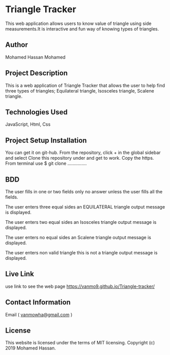 # Triangle Tracker
This web application allows users to know value of triangle using side measurements.It is interactive and fun way of knowing types of triangles.

## Author
Mohamed Hassan Mohamed

## Project Description
This is a web application of Triangle Tracker that allows the user to help find three types of triangles; Equilateral triangle, Isosceles triangle, Scalene triangle.

## Technologies Used
JavaScript, Html, Css

## Project Setup Installation
You can get it on git-hub. From the repository, click + in the global sidebar and select Clone this repository under and get to work. Copy the https. From terminal use $ git clone ...............

## BDD
The user fills in one or two fields only no answer unless the user fills all the fields.

The user enters three equal sides an EQUILATERAL triangle output message is displayed.

The user enters two equal sides an Isosceles triangle output message is displayed.

The user enters no equal sides an Scalene triangle output message is displayed.

The user enters non valid triangle  this is not a triangle output message is displayed.

## Live Link
use link to see the web page
https://vanmo9.github.io/Triangle-tracker/

## Contact Information
Email ( vanmowha@gmail.com )

## License
This website is licensed under the terms of MIT licensing. Copyright (c) 2019 Mohamed Hassan.
